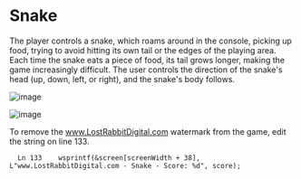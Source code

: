 # Snake
The player controls a snake, which roams around in the console, picking up food, trying to avoid hitting its own tail or the edges of the playing area. Each time the snake eats a piece of food, its tail grows longer, making the game increasingly difficult. The user controls the direction of the snake's head (up, down, left, or right), and the snake's body follows.

![image](https://user-images.githubusercontent.com/11488952/173201530-a754161c-e1b8-4c92-8cb5-36b24cb22c89.png)

![image](https://user-images.githubusercontent.com/11488952/173201698-94f2b09a-537e-48f1-97fc-1a6f2493f606.png)



To remove the www.LostRabbitDigital.com watermark from the game, edit the string on line 133.
```
  Ln 133    wsprintf(&screen[screenWidth + 38], L"www.LostRabbitDigital.com - Snake - Score: %d", score);
```
